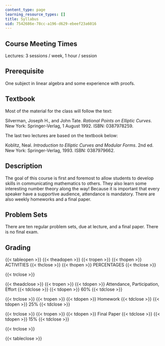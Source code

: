 ```yaml
---
content_type: page
learning_resource_types: []
title: Syllabus
uid: 7542686e-78cc-a196-d629-ebeef23a6016
---
```


Course Meeting Times
--------------------

Lectures: 3 sessions / week, 1 hour / session

Prerequisite
------------

One subject in linear algebra and some experience with proofs.

Textbook
--------

Most of the material for the class will follow the text:

Silverman, Joseph H., and John Tate. _Rational Points on Elliptic Curves_. New York: Springer-Verlag, 1 August 1992. ISBN: 0387978259.

The last two lectures are based on the textbook below:

Koblitz, Neal. _Introduction to Elliptic Curves and Modular Forms_. 2nd ed. New York: Springer-Verlag, 1993. ISBN: 0387979662.

Description
-----------

The goal of this course is first and foremost to allow students to develop skills in communicating mathematics to others. They also learn some interesting number theory along the way! Because it is important that every speaker have a supportive audience, attendance is mandatory. There are also weekly homeworks and a final paper.

Problem Sets
------------

There are ten regular problem sets, due at lecture, and a final paper. There is no final exam.

Grading
-------

{{< tableopen >}}
{{< theadopen >}}
{{< tropen >}}
{{< thopen >}}
ACTIVITIES
{{< thclose >}}
{{< thopen >}}
PERCENTAGES
{{< thclose >}}

{{< trclose >}}

{{< theadclose >}}
{{< tropen >}}
{{< tdopen >}}
Attendance, Participation, Effort
{{< tdclose >}}
{{< tdopen >}}
60%
{{< tdclose >}}

{{< trclose >}}
{{< tropen >}}
{{< tdopen >}}
Homework
{{< tdclose >}}
{{< tdopen >}}
25%
{{< tdclose >}}

{{< trclose >}}
{{< tropen >}}
{{< tdopen >}}
Final Paper
{{< tdclose >}}
{{< tdopen >}}
15%
{{< tdclose >}}

{{< trclose >}}

{{< tableclose >}}